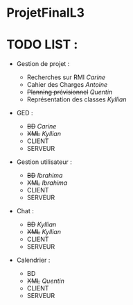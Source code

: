 # ProjetFinalL3


# TODO LIST :

- Gestion de projet :
	- Recherches sur RMI _Carine_
	- Cahier des Charges _Antoine_
	- ~~Planning prévisionnel~~ _Quentin_
	- Représentation des classes _Kyllian_

- GED :
	- ~~BD~~ _Carine_
	- ~~XML~~ _Kyllian_
	- CLIENT
	- SERVEUR
	
- Gestion utilisateur :
	- ~~BD~~ _Ibrahima_
	- ~~XML~~ _Ibrahima_
	- CLIENT
	- SERVEUR
	
- Chat :
	- ~~BD~~ _Kyllian_
	- ~~XML~~ _Kyllian_
	- CLIENT 
	- SERVEUR
	
- Calendrier :
	- BD
	- ~~XML~~ _Quentin_
	- CLIENT
	- SERVEUR
